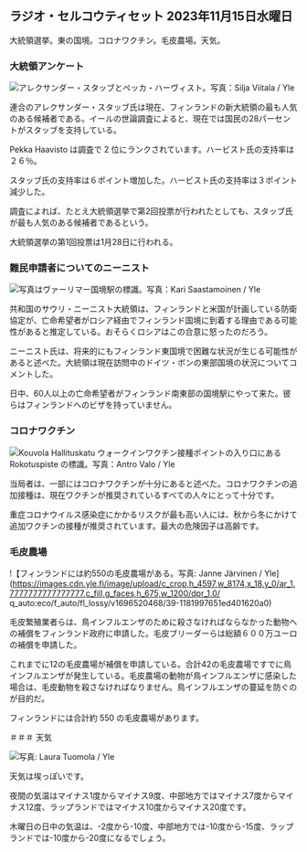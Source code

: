 ## ラジオ・セルコウティセット 2023年11月15日水曜日

大統領選挙。東の国境。コロナワクチン。毛皮農場。天気。

### 大統領アンケート

![アレクサンダー・スタッブとペッカ・ハーヴィスト。写真：Silja Viitala / Yle](https://images.cdn.yle.fi/image/upload/c_crop,h_3188,w_5668,x_0,y_327/ar_1.7777777777777777,c_fill,g_faces,h_675,w_1200/dpr_1.0/q_auto:eco/f_auto/fl_lossy/v1698912813/39-11947566543595173663)

連合のアレクサンダー・スタッブ氏は現在、フィンランドの新大統領の最も人気のある候補者である。イールの世論調査によると、現在では国民の28パーセントがスタッブを支持している。

Pekka Haavisto は調査で 2 位にランクされています。ハービスト氏の支持率は２６％。

スタッブ氏の支持率は６ポイント増加した。ハービスト氏の支持率は３ポイント減少した。

調査によれば、たとえ大統領選挙で第2回投票が行われたとしても、スタッブ氏が最も人気のある候補者であるという。

大統領選挙の第1回投票は1月28日に行われる。

### 難民申請者についてのニーニスト

![写真はヴァーリマー国境駅の標識。写真：Kari Saastamoinen / Yle](https://images.cdn.yle.fi/image/upload/c_crop,h_2908,w_5178,x_0,y_0/ar_1.7777777777777777,c_fill,g_faces,h_675,w_1200/dpr_1.0/q_auto:eco/f_auto/fl_lossy/v1699908638/39-120003165528559efc2b)

共和国のサウリ・ニーニスト大統領は、フィンランドと米国が計画している防衛協定が、亡命希望者がロシア経由でフィンランド国境に到着する理由である可能性があると推定している。おそらくロシアはこの合意に怒ったのだろう。

ニーニスト氏は、将来的にもフィンランド東国境で困難な状況が生じる可能性があると述べた。大統領は現在訪問中のドイツ・ボンの東部国境の状況についてコメントした。

日中、60人以上の亡命希望者がフィンランド南東部の国境駅にやって来た。彼らはフィンランドへのビザを持っていません。

### コロナワクチン

![Kouvola Hallituskatu ウォークインワクチン接種ポイントの入り口にある Rokotuspiste の標識。写真：Antro Valo / Yle](https://images.cdn.yle.fi/image/upload/c_crop,h_3247,w_5773,x_0,y_601/ar_1.7777777777777777,c_fill,g_faces,h_675,w_1200/dpr_1.0/q_auto:eco/f_auto/fl_lossy/v1699867130/39-11997076551e51acfff3)

当局者は、一部にはコロナワクチンが十分にあると述べた。コロナワクチンの追加接種は、現在ワクチンが推奨されているすべての人々にとって十分です。

重症コロナウイルス感染症にかかるリスクが最も高い人には、秋から冬にかけて追加ワクチンの接種が推奨されています。最大の危険因子は高齢です。

### 毛皮農場

!【フィンランドには約550の毛皮農場がある。写真: Janne Järvinen / Yle](https://images.cdn.yle.fi/image/upload/c_crop,h_4597,w_8174,x_18,y_0/ar_1.7777777777777777,c_fill,g_faces,h_675,w_1200/dpr_1.0/ q_auto:eco/f_auto/fl_lossy/v1696520468/39-1181997651ed401620a0)

毛皮繁殖業者らは、鳥インフルエンザのために殺さなければならなかった動物への補償をフィンランド政府に申請した。毛皮ブリーダーらは総額６００万ユーロの補償を申請した。

これまでに12の毛皮農場が補償を申請している。合計42の毛皮農場ですでに鳥インフルエンザが発生している。毛皮農場の動物が鳥インフルエンザに感染した場合は、毛皮動物を殺さなければなりません。鳥インフルエンザの蔓延を防ぐのが目的だ。

フィンランドには合計約 550 の毛皮農場があります。

＃＃＃ 天気

![写真: Laura Tuomola / Yle](https://images.cdn.yle.fi/image/upload/c_crop,h_1080,w_1919,x_0,y_0/ar_1.7777777777777777,c_fill,g_faces,h_675,w_1200/dpr_1.0/q_auto:eco/f_auto/fl_lossy/v1700050702/39-12009776554b6f9117dc)

天気は埃っぽいです。

夜間の気温はマイナス1度からマイナス9度、中部地方ではマイナス7度からマイナス12度、ラップランドではマイナス10度からマイナス20度です。

木曜日の日中の気温は、-2度から-10度、中部地方では-10度から-15度、ラップランドでは-10度から-20度になるでしょう。